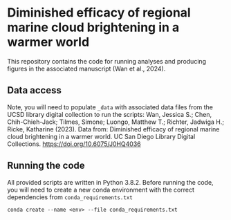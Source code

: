 # Diminished efficacy of regional marine cloud brightening in a warmer world
This repository contains the code for running analyses and producing figures in the associated manuscript (Wan et al., 2024). 

## Data access
Note, you will need to populate `_data` with associated data files from the UCSD library digital collection to run the scripts:
Wan, Jessica S.; Chen, Chih-Chieh-Jack; Tilmes, Simone; Luongo, Matthew T.; Richter, Jadwiga H.; Ricke, Katharine (2023). Data from: Diminished efficacy of regional marine cloud brightening in a warmer world. UC San Diego Library Digital Collections. https://doi.org/10.6075/J0HQ4036

## Running the code
All provided scripts are written in Python 3.8.2. Before running the code, you will need to create a new conda environment with the correct dependencies from `conda_requirements.txt`
```
conda create --name <env> --file conda_requirements.txt
```


